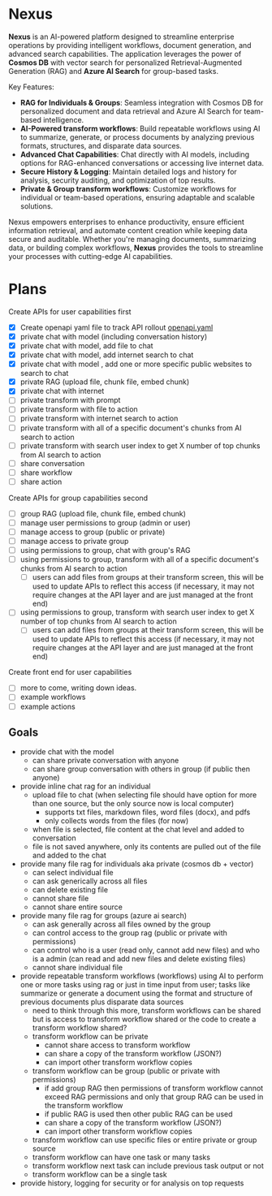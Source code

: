 # Nexus

**Nexus** is an AI-powered platform designed to streamline enterprise operations by providing intelligent workflows, document generation, and advanced search capabilities. The application leverages the power of **Cosmos DB** with vector search for personalized Retrieval-Augmented Generation (RAG) and **Azure AI Search** for group-based tasks. 

Key Features:
- **RAG for Individuals & Groups**: Seamless integration with Cosmos DB for personalized document and data retrieval and Azure AI Search for team-based intelligence.
- **AI-Powered transform workflows**: Build repeatable workflows using AI to summarize, generate, or process documents by analyzing previous formats, structures, and disparate data sources.
- **Advanced Chat Capabilities**: Chat directly with AI models, including options for RAG-enhanced conversations or accessing live internet data.
- **Secure History & Logging**: Maintain detailed logs and history for analysis, security auditing, and optimization of top results.
- **Private & Group transform workflows**: Customize workflows for individual or team-based operations, ensuring adaptable and scalable solutions.

Nexus empowers enterprises to enhance productivity, ensure efficient information retrieval, and automate content creation while keeping data secure and auditable. Whether you're managing documents, summarizing data, or building complex workflows, **Nexus** provides the tools to streamline your processes with cutting-edge AI capabilities.


# Plans
Create APIs for user capabilities first

- [x] Create openapi yaml file to track API rollout [openapi.yaml](/artifacts/openapi.yaml)
- [x] private chat with model (including conversation history)
- [x] private chat with model, add file to chat
- [x] private chat with model, add internet search to chat
- [x] private chat with model , add one or more specific public websites to search to chat
- [x] private RAG (upload file, chunk file, embed chunk)
- [x] private chat with internet
- [ ] private transform with prompt
- [ ] private transform with file to action
- [ ] private transform with internet search to action
- [ ] private transform with all of a specific document's chunks from AI search to action
- [ ] private transform with search user index to get X number of top chunks from AI search to action
- [ ] share conversation
- [ ] share workflow
- [ ] share action

Create APIs for group capabilities second

- [ ] group RAG (upload file, chunk file, embed chunk)
- [ ] manage user permissions to group (admin or user)
- [ ] manage access to group (public or private)
- [ ] manage access to private group
- [ ] using permissions to group, chat with group's RAG
- [ ] using permissions to group, transform with all of a specific document's chunks from AI search to action
  - [ ] users can add files from groups at their transform screen, this will be used to update APIs to reflect this access (if necessary, it may not require changes at the API layer and are just managed at the front end)
- [ ] using permissions to group, transform with search user index to get X number of top chunks from AI search to action
  - [ ] users can add files from groups at their transform screen, this will be used to update APIs to reflect this access (if necessary, it may not require changes at the API layer and are just managed at the front end)

Create front end for user capabilities

- [ ] more to come, writing down ideas.
- [ ] example workflows
- [ ] example actions

## Goals


- provide chat with the model
    - can share private conversation with anyone
    - can share group conversation with others in group (if public then anyone)
- provide inline chat rag for an individual
    - upload file to chat (when selecting file should have option for more than one source, but the only source now is local computer)
        - supports txt files, markdown files, word files (docx), and pdfs
        - only collects words from the files (for now)
    - when file is selected, file content at the chat level and added to conversation
    - file is not saved anywhere, only its contents are pulled out of the file and added to the chat
- provide many file rag for individuals aka private (cosmos db + vector)
    - can select individual file
    - can ask generically across all files
    - can delete existing file
    - cannot share file
    - cannot share entire source
- provide many file rag for groups (azure ai search)
    - can ask generally across all files owned by the group
    - can control access to the group rag (public or private with permissions)
    - can control who is a user (read only, cannot add new files) and who is a admin (can read and add new files and delete existing files)
    - cannot share individual file
- provide repeatable transform workflows (workflows) using AI to perform one or more tasks using rag or just in time input from user; tasks like summarize or generate a document using the format and structure of previous documents plus disparate data sources
    - need to think through this more, transform workflows can be shared but is access to transform workflow shared or the code to create a transform workflow shared?
    - transform workflow can be private
        - cannot share access to transform workflow
        - can share a copy of the transform workflow (JSON?)
        - can import other transform workflow copies
    - transform workflow can be group (public or private with permissions)
        - if add group RAG then permissions of transform workflow cannot exceed RAG permissions and only that group RAG can be used in the transform workflow
        - if public RAG is used then other public RAG can be used
        - can share a copy of the transform workflow (JSON?)
        - can import other transform workflow copies
    - transform workflow can use specific files or entire private or group source
    - transform workflow can have one task or many tasks
    - transform workflow next task can include previous task output or not
    - transform workflow can be a single task
- provide history, logging for security or for analysis on top requests



